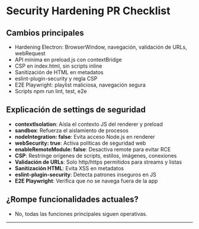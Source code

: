 # Security Hardening PR Checklist

## Cambios principales
- Hardening Electron: BrowserWindow, navegación, validación de URLs, webRequest
- API mínima en preload.js con contextBridge
- CSP en index.html, sin scripts inline
- Sanitización de HTML en metadatos
- eslint-plugin-security y regla CSP
- E2E Playwright: playlist maliciosa, navegación segura
- Scripts npm run lint, test, e2e

## Explicación de settings de seguridad
- **contextIsolation**: Aísla el contexto JS del renderer y preload
- **sandbox**: Refuerza el aislamiento de procesos
- **nodeIntegration: false**: Evita acceso Node.js en renderer
- **webSecurity: true**: Activa políticas de seguridad web
- **enableRemoteModule: false**: Desactiva remote para evitar RCE
- **CSP**: Restringe orígenes de scripts, estilos, imágenes, conexiones
- **Validación de URLs**: Solo http/https permitidos para streams y listas
- **Sanitización HTML**: Evita XSS en metadatos
- **eslint-plugin-security**: Detecta patrones inseguros en JS
- **E2E Playwright**: Verifica que no se navega fuera de la app

## ¿Rompe funcionalidades actuales?
- No, todas las funciones principales siguen operativas.

---
